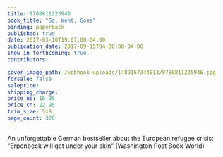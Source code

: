 ```yaml
---
title: 9780811225946
book_title: "Go, Went, Gone"
binding: paperback
published: true
date: 2017-03-10T19:07:00-04:00
publication_date: 2017-09-15T04:00:00-04:00
show_in_forthcoming: true
contributors:

cover_image_path: /webhook-uploads/1489167344013/9780811225946.jpg
forsale: false
saleprice:
shipping_charge:
price_us: 16.95
price_cn: 22.95
trim_size: 5x8
page_count: 320
---
```

An unforgettable German bestseller about the European refugee crisis: “Erpenbeck will get under your skin” (Washington Post Book World)

